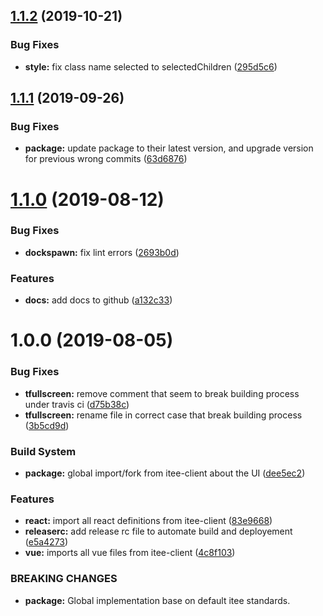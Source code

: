 ## [1.1.2](https://github.com/Itee/itee-ui/compare/v1.1.1...v1.1.2) (2019-10-21)


### Bug Fixes

* **style:** fix class name selected to selectedChildren ([295d5c6](https://github.com/Itee/itee-ui/commit/295d5c611e5c3fface2b5e8d46a85f1b27840385))

## [1.1.1](https://github.com/Itee/itee-ui/compare/v1.1.0...v1.1.1) (2019-09-26)


### Bug Fixes

* **package:** update package to their latest version, and upgrade version for previous wrong commits ([63d6876](https://github.com/Itee/itee-ui/commit/63d6876))

# [1.1.0](https://github.com/Itee/itee-ui/compare/v1.0.0...v1.1.0) (2019-08-12)


### Bug Fixes

* **dockspawn:** fix lint errors ([2693b0d](https://github.com/Itee/itee-ui/commit/2693b0d))


### Features

* **docs:** add docs to github ([a132c33](https://github.com/Itee/itee-ui/commit/a132c33))

# 1.0.0 (2019-08-05)


### Bug Fixes

* **tfullscreen:** remove comment that seem to break building process under travis ci ([d75b38c](https://github.com/Itee/itee-ui/commit/d75b38c))
* **tfullscreen:** rename file in correct case that break building process ([3b5cd9d](https://github.com/Itee/itee-ui/commit/3b5cd9d))


### Build System

* **package:** global import/fork from itee-client about the UI ([dee5ec2](https://github.com/Itee/itee-ui/commit/dee5ec2))


### Features

* **react:** import all react definitions from itee-client ([83e9668](https://github.com/Itee/itee-ui/commit/83e9668))
* **releaserc:** add release rc file to automate build and deployement ([e5a4273](https://github.com/Itee/itee-ui/commit/e5a4273))
* **vue:** imports all vue files from itee-client ([4c8f103](https://github.com/Itee/itee-ui/commit/4c8f103))


### BREAKING CHANGES

* **package:** Global implementation base on default itee standards.
